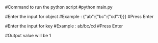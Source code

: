 
#Command to run the python script 
#python main.py

#Enter the input for object
#Example : {"ab":{"bc":{"cd":1}}}
#Press Enter
 
#Enter the input for key
#Example : ab/bc/cd
#Press Enter
 
#Output value will be 1
